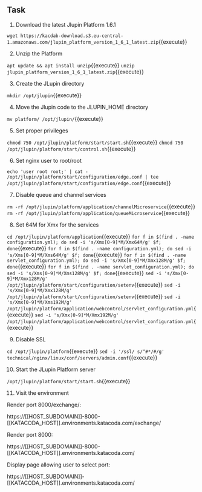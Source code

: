 ## Task

1. Download the latest Jlupin Platform 1.6.1

`wget https://kacdab-download.s3.eu-central-1.amazonaws.com/jlupin_platform_version_1_6_1_latest.zip`{{execute}}

2. Unzip the Platform

`apt update && apt install unzip`{{execute}}
`unzip jlupin_platform_version_1_6_1_latest.zip`{{execute}}

3. Create the JLupin directory

`mkdir /opt/jlupin`{{execute}}

4. Move the Jlupin code to the JLUPIN_HOME directory

`mv platform/ /opt/jlupin/`{{execute}}

5. Set proper privileges

`chmod 750 /opt/jlupin/platform/start/start.sh`{{execute}}
`chmod 750 /opt/jlupin/platform/start/control.sh`{{execute}}

6. Set nginx user to root/root

`echo 'user root root;' | cat - /opt/jlupin/platform/start/configuration/edge.conf | tee /opt/jlupin/platform/start/configuration/edge.conf`{{execute}}

7. Disable queue and channel services

`rm -rf /opt/jlupin/platform/application/channelMicroservice`{{execute}}
`rm -rf /opt/jlupin/platform/application/queueMicroservice`{{execute}}

8. Set 64M for Xmx for the services

`cd /opt/jlupin/platform/application`{{execute}}
`for f in $(find . -name configuration.yml); do sed -i 's/Xmx[0-9]*M/Xmx64M/g' $f; done`{{execute}}
`for f in $(find . -name configuration.yml); do sed -i 's/Xms[0-9]*M/Xms64M/g' $f; done`{{execute}}
`for f in $(find . -name servlet_configuration.yml); do sed -i 's/Xmx[0-9]*M/Xmx128M/g' $f; done`{{execute}}
`for f in $(find . -name servlet_configuration.yml); do sed -i 's/Xms[0-9]*M/Xms128M/g' $f; done`{{execute}}
`sed -i 's/Xmx[0-9]*M/Xmx128M/g' /opt/jlupin/platform/start/configuration/setenv`{{execute}}
`sed -i 's/Xmx[0-9]*M/Xmx128M/g' /opt/jlupin/platform/start/configuration/setenv`{{execute}}
`sed -i 's/Xmx[0-9]*M/Xms192M/g' /opt/jlupin/platform/application/webcontrol/servlet_configuration.yml`{{execute}}
`sed -i 's/Xmx[0-9]*M/Xmx192M/g' /opt/jlupin/platform/application/webcontrol/servlet_configuration.yml`{{execute}}

9. Disable SSL

`cd /opt/jlupin/platform`{{execute}}
`sed -i '/ssl/ s/^#*/#/g' technical/nginx/linux/conf/servers/admin.conf`{{execute}}

10. Start the JLupin Platform server

`/opt/jlupin/platform/start/start.sh`{{execute}}

11. Visit the environment

Render port 8000/exchange/:

https://[[HOST_SUBDOMAIN]]-8000-[[KATACODA_HOST]].environments.katacoda.com/exchange/

Render port 8000:

https://[[HOST_SUBDOMAIN]]-8000-[[KATACODA_HOST]].environments.katacoda.com/

Display page allowing user to select port:

https://[[HOST_SUBDOMAIN]]-[[KATACODA_HOST]].environments.katacoda.com/
